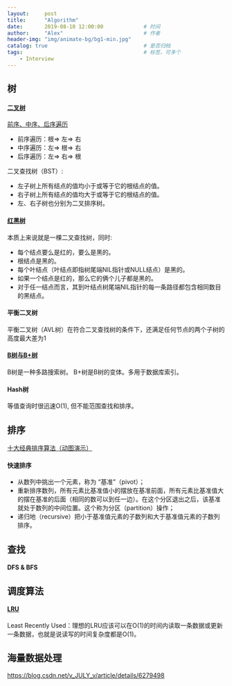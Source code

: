 ```yaml
---
layout:     post         
title:      "Algorithm"
date:       2019-08-10 12:00:00             # 时间
author:     "Alex"                          # 作者
header-img: "img/animate-bg/bg1-min.jpg"
catalog: true                               # 是否归档
tags:                                       # 标签，可多个
    - Interview
---
```


## 树

#### [二叉树](https://blog.csdn.net/google19890102/article/details/53926704)

[前序、中序、后序遍历](https://blog.csdn.net/m0_37698652/article/details/79218014)

* 前序遍历：根=> 左=> 右
* 中序遍历：左=> 根=> 右
* 后序遍历：左=> 右=> 根

二叉查找树（BST）:

* 左子树上所有结点的值均小于或等于它的根结点的值。
* 右子树上所有结点的值均大于或等于它的根结点的值。
* 左、右子树也分别为二叉排序树。

#### [红黑树](https://github.com/julycoding/The-Art-Of-Programming-By-July/blob/master/ebook/zh/03.01.md)

本质上来说就是一棵二叉查找树，同时:

* 每个结点要么是红的，要么是黑的。  
* 根结点是黑的。  
* 每个叶结点（叶结点即指树尾端NIL指针或NULL结点）是黑的。  
* 如果一个结点是红的，那么它的俩个儿子都是黑的。  
* 对于任一结点而言，其到叶结点树尾端NIL指针的每一条路径都包含相同数目的黑结点。

#### 平衡二叉树

平衡二叉树（AVL树）在符合二叉查找树的条件下，还满足任何节点的两个子树的高度最大差为1

#### [B树与B+树](https://blog.csdn.net/u013411246/article/details/81088914)

B树是一种多路搜索树。  B+树是B树的变体。多用于数据库索引。

#### Hash树

等值查询时很迅速O(1), 但不能范围查找和排序。

## 排序

[十大经典排序算法（动图演示）](https://www.cnblogs.com/onepixel/p/7674659.html)

#### 快速排序

* 从数列中挑出一个元素，称为 “基准”（pivot）；
* 重新排序数列，所有元素比基准值小的摆放在基准前面，所有元素比基准值大的摆在基准的后面（相同的数可以到任一边）。在这个分区退出之后，该基准就处于数列的中间位置。这个称为分区（partition）操作；
* 递归地（recursive）把小于基准值元素的子数列和大于基准值元素的子数列排序。

## 查找

#### DFS & BFS

## 调度算法

#### [LRU](https://www.jianshu.com/p/b1ab4a170c3c)

Least Recently Used：理想的LRU应该可以在O(1)的时间内读取一条数据或更新一条数据，也就是说读写的时间复杂度都是O(1)。

## 海量数据处理

https://blog.csdn.net/v_JULY_v/article/details/6279498

